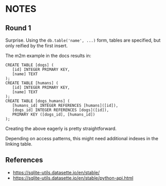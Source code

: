 # NOTES

## Round 1

Surprise. Using the `db.table('name', ...)` form, tables are specified, but only reified by the first insert.

The m2m example in the docs results in:

    CREATE TABLE [dogs] (
       [id] INTEGER PRIMARY KEY,
       [name] TEXT
    );
    CREATE TABLE [humans] (
       [id] INTEGER PRIMARY KEY,
       [name] TEXT
    );
    CREATE TABLE [dogs_humans] (
       [humans_id] INTEGER REFERENCES [humans]([id]),
       [dogs_id] INTEGER REFERENCES [dogs]([id]),
       PRIMARY KEY ([dogs_id], [humans_id])
    );

Creating the above eagerly is pretty straightforward.

Depending on access patterns, this might need additional indexes in the linking table.

## References

  * https://sqlite-utils.datasette.io/en/stable/
  * https://sqlite-utils.datasette.io/en/stable/python-api.html


